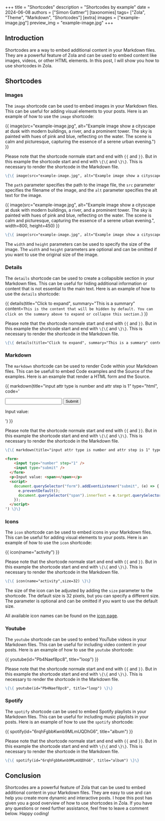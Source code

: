 +++
title = "Shortcodes"
description = "Shortcodes by example"
date = 2024-06-08
authors = ["Simon Gattner"]
[taxonomies]
tags= ["Zola", "Theme", "Markdown", "Shortcodes"]
[extra]
images = ["example-image.jpg"]
preview_img = "example-image.jpg"
+++

## Introduction

Shortcodes are a way to embed additional content in your Markdown files. They are a powerful feature of Zola and can be used to embed content like images, videos, or other HTML elements. In this post, I will show you how to use shortcodes in Zola.

## Shortcodes

### Images

The `image` shortcode can be used to embed images in your Markdown files. This can be useful for adding visual elements to your posts. Here is an example of how to use the `image` shortcode:

{{ image(src="example-image.jpg", alt="Example image show a cityscape at dusk with modern buildings, a river, and a prominent tower. The sky is painted with hues of pink and blue, reflecting on the water. The scene is calm and picturesque, capturing the essence of a serene urban evening.") }}

Please note that the shortcode normale start and end with `{{` and `}}`. But in this example the shortcode start and end with `\{\{` and `\}\}`. This is necessary to render the shortcode in the Markdown file.

```md
\{\{ image(src="example-image.jpg", alt="Example image show a cityscape at dusk with modern buildings, a river, and a prominent tower. The sky is painted with hues of pink and blue, reflecting on the water. The scene is calm and picturesque, capturing the essence of a serene urban evening.") \}\}
```

The `path` parameter specifies the path to the image file, the `src` parameter specifies the filename of the image, and the `alt` parameter specifies the alt text for the image.

{{ image(src="example-image.jpg", alt="Example image show a cityscape at dusk with modern buildings, a river, and a prominent tower. The sky is painted with hues of pink and blue, reflecting on the water. The scene is calm and picturesque, capturing the essence of a serene urban evening.", width=800, height=450) }}

```md
\{\{ image(src="example-image.jpg", alt="Example image show a cityscape at dusk with modern buildings, a river, and a prominent tower. The sky is painted with hues of pink and blue, reflecting on the water. The scene is calm and picturesque, capturing the essence of a serene urban evening.", width=800, height=300) \}\}
```

The `width` and `height` parameters can be used to specify the size of the image. The `width` and `height` parameters are optional and can be omitted if you want to use the original size of the image.

### Details

The `details` shortcode can be used to create a collapsible section in your Markdown files. This can be useful for hiding additional information or content that is not essential to the main text. Here is an example of how to use the `details` shortcode:

{{ details(title="Click to expand", summary="This is a summary" content=`This is the content that will be hidden by default. You can click on the summary above to expand or collapse this section.`) }}

Please note that the shortcode normale start and end with `{{` and `}}`. But in this example the shortcode start and end with `\{\{` and `\}\}`. This is necessary to render the shortcode in the Markdown file.

```md
\{\{ details(title="Click to expand", summary="This is a summary" content=`This is the content that will be hidden by default. You can click on the summary above to expand or collapse this section.`) \}\}
```

### Markdown

The `markdown` shortcode can be used to render Code within your Markdown files. This can be usefull to embed Code examples and the Source of the examples. Here is an example that render a HTML form and the Source.

{{ markdown(title="input attr type is number and attr step is 1" type="html", code='

<form>
    <input type="number" step="1" />
    <input type="submit" />
  </form>
  <p>Input value: <span></span></p>
  <script>
    document.querySelector("form").addEventListener("submit", (e) => {
      e.preventDefault();
      document.querySelector("span").innerText = e.target.querySelector("input").value;
    });
  </script>
') }}

Please note that the shortcode normale start and end with `{{` and `}}`. But in this example the shortcode start and end with `\{\{` and `\}\}`. This is necessary to render the shortcode in the Markdown file.

```md
\{\{ markdown(title="input attr type is number and attr step is 1" type="html", code='

<form>
    <input type="number" step="1" />
    <input type="submit" />
  </form>
  <p>Input value: <span></span></p>
  <script>
    document.querySelector("form").addEventListener("submit", (e) => {
      e.preventDefault();
      document.querySelector("span").innerText = e.target.querySelector("input").value;
    });
  </script>
') \}\}
```

### Icons

The `icon` shortcode can be used to embed icons in your Markdown files. This can be useful for adding visual elements to your posts. Here is an example of how to use the `icon` shortcode:

{{ icon(name="activity") }}

Please note that the shortcode normale start and end with `{{` and `}}`. But in this example the shortcode start and end with `\{\{` and `\}\}`. This is necessary to render the shortcode in the Markdown file.

```md
\{\{ icon(name="activity",size=32) \}\}
```

The size of the icon can be adjusted by adding the `size` parameter to the shortcode. The default size is 32 pixels, but you can specify a different size. The parameter is optional and can be omitted if you want to use the default size.

All available icon names can be found on the [icon page](@/posts/icons.md).

### Youtube

The `youtube` shortcode can be used to embed YouTube videos in your Markdown files. This can be useful for including video content in your posts. Here is an example of how to use the `youtube` shortcode:

{{ youtube(id="Pb4Naef8pc8", title="loop") }}

Please note that the shortcode normale start and end with `{{` and `}}`. But in this example the shortcode start and end with `\{\{` and `\}\}`. This is necessary to render the shortcode in the Markdown file.

```md
\{\{ youtube(id="Pb4Naef8pc8", title="loop") \}\}
```

### Spotify

The `spotify` shortcode can be used to embed Spotify playlists in your Markdown files. This can be useful for including music playlists in your posts. Here is an example of how to use the `spotify` shortcode:

{{ spotify(id="6rqhFgbbKwnb9MLmUQDhG6", title="album") }}

Please note that the shortcode normale start and end with `{{` and `}}`. But in this example the shortcode start and end with `\{\{` and `\}\}`. This is necessary to render the shortcode in the Markdown file.

```md
\{\{ spotify(id="6rqhFgbbKwnb9MLmUQDhG6", title="album") \}\}
```

## Conclusion

Shortcodes are a powerful feature of Zola that can be used to embed additional content in your Markdown files. They are easy to use and can help you create more dynamic and interactive posts. I hope this post has given you a good overview of how to use shortcodes in Zola. If you have any questions or need further assistance, feel free to leave a comment below. Happy coding!
